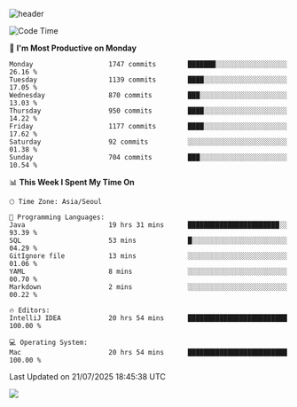 ![header](https://capsule-render.vercel.app/api?type=Egg&color=timeAuto&height=300&section=header&text=PoPo&fontSize=90&animation=fadeIn)

  <!--START_SECTION:waka-->
![Code Time](http://img.shields.io/badge/Code%20Time-2%2C845%20hrs%2046%20mins-blue)

📅 **I'm Most Productive on Monday** 

```text
Monday                   1747 commits        ███████░░░░░░░░░░░░░░░░░░   26.16 % 
Tuesday                  1139 commits        ████░░░░░░░░░░░░░░░░░░░░░   17.05 % 
Wednesday                870 commits         ███░░░░░░░░░░░░░░░░░░░░░░   13.03 % 
Thursday                 950 commits         ████░░░░░░░░░░░░░░░░░░░░░   14.22 % 
Friday                   1177 commits        ████░░░░░░░░░░░░░░░░░░░░░   17.62 % 
Saturday                 92 commits          ░░░░░░░░░░░░░░░░░░░░░░░░░   01.38 % 
Sunday                   704 commits         ███░░░░░░░░░░░░░░░░░░░░░░   10.54 % 
```


📊 **This Week I Spent My Time On** 

```text
🕑︎ Time Zone: Asia/Seoul

💬 Programming Languages: 
Java                     19 hrs 31 mins      ███████████████████████░░   93.39 % 
SQL                      53 mins             █░░░░░░░░░░░░░░░░░░░░░░░░   04.29 % 
GitIgnore file           13 mins             ░░░░░░░░░░░░░░░░░░░░░░░░░   01.06 % 
YAML                     8 mins              ░░░░░░░░░░░░░░░░░░░░░░░░░   00.70 % 
Markdown                 2 mins              ░░░░░░░░░░░░░░░░░░░░░░░░░   00.22 % 

🔥 Editors: 
IntelliJ IDEA            20 hrs 54 mins      █████████████████████████   100.00 % 

💻 Operating System: 
Mac                      20 hrs 54 mins      █████████████████████████   100.00 % 
```


 Last Updated on 21/07/2025 18:45:38 UTC
<!--END_SECTION:waka-->



<img src="https://capsule-render.vercel.app/api?type=Egg&color=timeAuto&height=300&section=footer&text=PoPo&fontSize=90&animation=fadeIn&reversal=true" />
